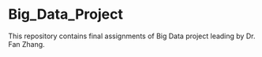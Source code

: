 # Big_Data_Project
This repository contains final assignments of Big Data project leading by Dr. Fan Zhang. 
